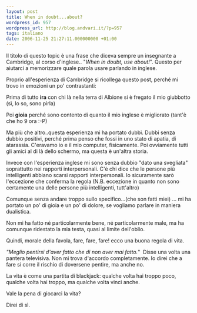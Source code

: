```yaml
---
layout: post
title: When in doubt...about?
wordpress_id: 957
wordpress_url: http://blog.andvari.it/?p=957
tags: italiano
date: 2006-11-25 21:27:11.000000000 +01:00
---
```

Il titolo di questo topic è una frase che diceva sempre un insegnante a Cambridge, al corso d'inglese.. "<em>When in doubt, use about!</em>". Questo per aiutarci a memorizzare quale parola usare parlando in inglese.

Proprio all'esperienza di Cambridge si ricollega questo post, perché mi trovo in emozioni un po' contrastanti:

Prima di tutto <strong>ira</strong> con chi là nella terra di Albione si è fregato il mio giubbotto (sì, lo so, sono pirla)

Poi <strong>gioia</strong> perché sono contento di quanto il mio inglese è migliorato (tant'è che ho 9 ora :-P)

Ma più che altro..questa esperienza mi ha portato dubbi. Dubbi senza dubbio positivi, perché prima penso che fossi in uno stato di apatia, di atarassia. C'eravamo io e il mio computer, fisicamente. Poi ovviamente tutti gli amici al di là dello schermo, ma questa è un'altra storia.

Invece con l'esperienza inglese mi sono senza dubbio "dato una svegliata" soprattutto nei rapporti interpersonali. C'è chi dice che le persone più intelligenti abbiano scarsi rapporti interpersonali. Io sicuramente sarò l'eccezione che conferma la regola (N.B. eccezione in quanto non sono certamente una delle persone più intelligenti, tutt'altro)

Comunque senza andare troppo sullo specifico...(che son fatti miei) ... mi ha portato un po' di gioia e un po' di dolore, se vogliamo parlare in maniera dualistica.

Non mi ha fatto né particolarmente bene, né particolarmente male, ma ha comunque ridestato la mia testa, quasi al limite dell'oblio.

Quindi, morale della favola, fare, fare, fare! ecco una buona regola di vita.

<em>"Meglio pentirsi d'aver fatto che di non aver mai fatto.</em>"  Disse una volta una pantera televisiva. Non mi trova d'accordo completamente. Io direi che a fare si corre il rischio di doversene pentire, ma anche no.

La vita è come una partita di blackjack: qualche volta hai troppo poco, qualche volta hai troppo, ma qualche volta vinci anche.

Vale la pena di giocarci la vita?

Direi di sì.
